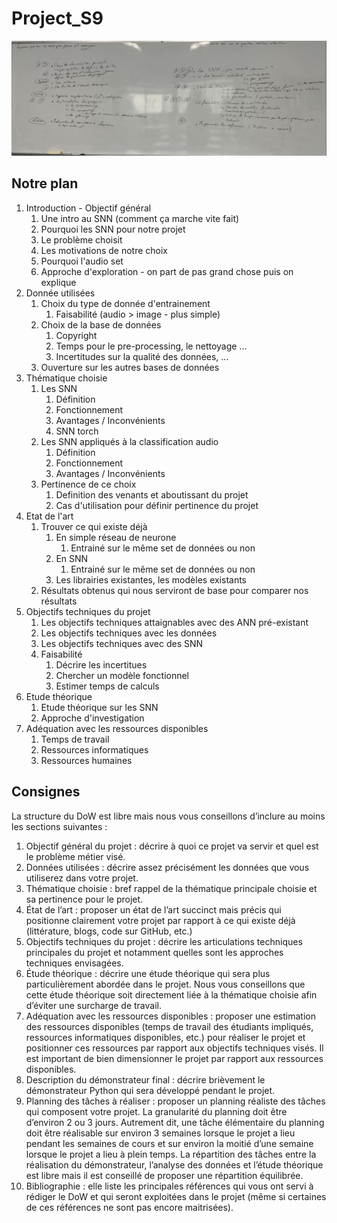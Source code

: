 # Project_S9

![image](Compte-rendu/Les_problemes.jpg)

## Notre plan

1. Introduction - Objectif général
    1. Une intro au SNN (comment ça marche vite fait)
    2. Pourquoi les SNN pour notre projet
    2. Le problème choisit
    3. Les motivations de notre choix
    4. Pourquoi l'audio set
    5. Approche d'exploration - on part de pas grand chose puis on explique
2. Donnée utilisées
    1. Choix du type de donnée d'entrainement
        1. Faisabilité (audio > image - plus simple)
    2. Choix de la base de données 
        1. Copyright
        2. Temps pour le pre-processing, le nettoyage ...
        3. Incertitudes sur la qualité des données, ...
    3. Ouverture sur les autres bases de données
3. Thématique choisie
    1. Les SNN
        1. Définition
        2. Fonctionnement
        3. Avantages / Inconvénients
        4. SNN torch
    2. Les SNN appliqués à la classification audio
        1. Définition
        2. Fonctionnement
        3. Avantages / Inconvénients
    3. Pertinence de ce choix
        1. Definition des venants et aboutissant du projet
        2. Cas d'utilisation pour définir pertinence du projet
4. Etat de l'art
    1. Trouver ce qui existe déjà
        1. En simple réseau de neurone
            1. Entrainé sur le même set de données ou non
        2. En SNN
            1. Entrainé sur le même set de données ou non
        3. Les librairies existantes, les modèles existants
    2. Résultats obtenus qui nous serviront de base pour comparer nos résultats
5. Objectifs techniques du projet
    1. Les objectifs techniques attaignables avec des ANN pré-existant
    2. Les objectifs techniques avec les données
    3. Les objectifs techniques avec des SNN
    4. Faisabilité 
        1. Décrire les incertitues
        2. Chercher un modèle fonctionnel 
        3. Estimer temps de calculs
6. Etude théorique
    1. Etude théorique sur les SNN
    2. Approche d'investigation
7. Adéquation avec les ressources disponibles
    1. Temps de travail
    2. Ressources informatiques
    3. Ressources humaines



## Consignes 

La structure du DoW est libre mais nous vous conseillons d’inclure au moins les sections suivantes :
1. Objectif général du projet : décrire à quoi ce projet va servir et quel est le problème métier
visé.
2. Données utilisées : décrire assez précisément les données que vous utiliserez dans votre
projet.
3. Thématique choisie : bref rappel de la thématique principale choisie et sa pertinence pour le
projet.
4. État de l’art : proposer un état de l’art succinct mais précis qui positionne clairement votre
projet par rapport à ce qui existe déjà (littérature, blogs, code sur GitHub, etc.)
5. Objectifs techniques du projet : décrire les articulations techniques principales du projet et
notamment quelles sont les approches techniques envisagées.
6. Étude théorique : décrire une étude théorique qui sera plus particulièrement abordée dans le
projet. Nous vous conseillons que cette étude théorique soit directement liée à la thématique
choisie afin d’éviter une surcharge de travail.
7. Adéquation avec les ressources disponibles : proposer une estimation des ressources
disponibles (temps de travail des étudiants impliqués, ressources informatiques disponibles,
etc.) pour réaliser le projet et positionner ces ressources par rapport aux objectifs techniques
visés. Il est important de bien dimensionner le projet par rapport aux ressources disponibles.
8. Description du démonstrateur final : décrire brièvement le démonstrateur Python qui sera
développé pendant le projet.
9. Planning des tâches à réaliser : proposer un planning réaliste des tâches qui composent votre
projet. La granularité du planning doit être d’environ 2 ou 3 jours. Autrement dit, une tâche
élémentaire du planning doit être réalisable sur environ 3 semaines lorsque le projet a lieu
pendant les semaines de cours et sur environ la moitié d’une semaine lorsque le projet a lieu
à plein temps. La répartition des tâches entre la réalisation du démonstrateur, l’analyse des
données et l’étude théorique est libre mais il est conseillé de proposer une répartition
équilibrée.
10. Bibliographie : elle liste les principales références qui vous ont servi à rédiger le DoW et qui
seront exploitées dans le projet (même si certaines de ces références ne sont pas encore
maitrisées).